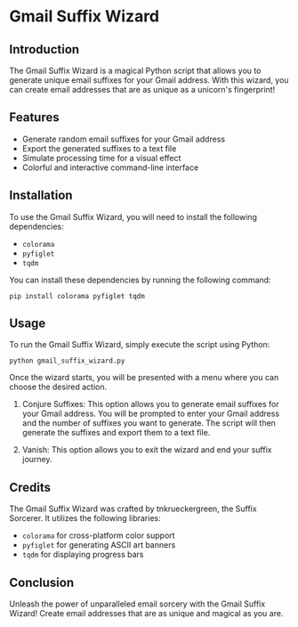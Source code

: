 # Gmail Suffix Wizard

## Introduction
The Gmail Suffix Wizard is a magical Python script that allows you to generate unique email suffixes for your Gmail address. With this wizard, you can create email addresses that are as unique as a unicorn's fingerprint!

## Features
- Generate random email suffixes for your Gmail address
- Export the generated suffixes to a text file
- Simulate processing time for a visual effect
- Colorful and interactive command-line interface

## Installation
To use the Gmail Suffix Wizard, you will need to install the following dependencies:
- `colorama`
- `pyfiglet`
- `tqdm`

You can install these dependencies by running the following command:
```
pip install colorama pyfiglet tqdm
```

## Usage
To run the Gmail Suffix Wizard, simply execute the script using Python:
```
python gmail_suffix_wizard.py
```

Once the wizard starts, you will be presented with a menu where you can choose the desired action.

1. Conjure Suffixes: This option allows you to generate email suffixes for your Gmail address. You will be prompted to enter your Gmail address and the number of suffixes you want to generate. The script will then generate the suffixes and export them to a text file.

2. Vanish: This option allows you to exit the wizard and end your suffix journey.

## Credits
The Gmail Suffix Wizard was crafted by tnkrueckergreen, the Suffix Sorcerer. It utilizes the following libraries:
- `colorama` for cross-platform color support
- `pyfiglet` for generating ASCII art banners
- `tqdm` for displaying progress bars

## Conclusion
Unleash the power of unparalleled email sorcery with the Gmail Suffix Wizard! Create email addresses that are as unique and magical as you are.
